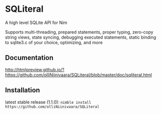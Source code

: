 # SQLiteral
A high level SQLite API for Nim

Supports multi-threading, prepared statements, proper typing, zero-copy string views,
state syncing, debugging executed statements, static binding to sqlite3.c of your choice, optimizing, and more

## Documentation
http://htmlpreview.github.io/?https://github.com/olliNiinivaara/SQLiteral/blob/master/doc/sqliteral.html

## Installation
latest stable release (1.1.0): `nimble install https://github.com/olliNiinivaara/SQLiteral`